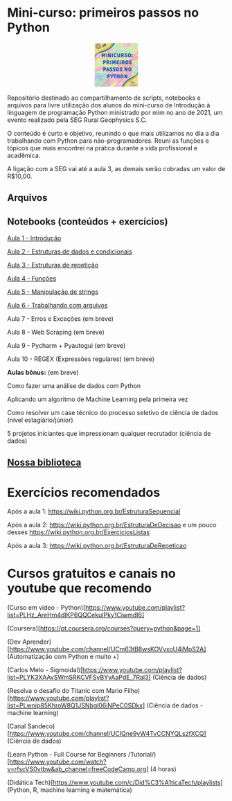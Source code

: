 # Mini-curso: primeiros passos no Python

<p align="center">
  <img src="https://github.com/Patotricks15/Minicurso_Python/blob/main/minucurso.jfif" width="20%" title="hover text">
</p>

Repositório destinado ao compartilhamento de scripts, notebooks e arquivos para livre utilização dos alunos do mini-curso de Introdução à linguagem de programação Python ministrado por mim no ano de 2021, um evento realizado pela SEG Rural Geophysics S.C.

O conteúdo é curto e objetivo, reunindo o que mais utilizamos no dia a dia trabalhando com Python para não-programadores. Reuní as funções e tópicos que mais encontrei na prática durante a vida profissional e acadêmica.

A ligação com a SEG vai até a aula 3, as demais serão cobradas um valor de R$10,00.
## Arquivos


## Notebooks (conteúdos + exercícios)
[Aula 1 - Introdução](https://colab.research.google.com/drive/1mygo9Cb-Fx700CQ2ijreBIQQkXeA7nYZ#scrollTo=HlcezFRGKCDn)

[Aula 2 - Estruturas de dados e condicionais](https://colab.research.google.com/drive/1_2Q8arslQ2LjuM-CeTK1sh5EgHprep6U)

[Aula 3 - Estruturas de repetição](https://colab.research.google.com/drive/1-zFo3Iaiew_JgdnuKsO2MSthEvDlTbs9?usp=sharing)

[Aula 4 - Funções](https://colab.research.google.com/drive/19KS3dzpJdXxWsbdnbs1a5tcWpGH8BcnK#scrollTo=i1M_A-K00CbX)

[Aula 5 - Manipulação de strings](https://colab.research.google.com/drive/1iYnjU5awlqXN49MFAjkeA5QpMlVlaP03#scrollTo=K8tFBzKmFiRx)

[Aula 6 - Trabalhando com arquivos](https://colab.research.google.com/drive/1OSF64xLhHhoWnQH3NKth9POMdzSLaKZ9?usp=sharing)

Aula 7 - Erros e Exceções (em breve)

Aula 8 - Web Scraping (em breve)

Aula 9 - Pycharm + Pyautogui (em breve)

Aula 10 - REGEX (Expressões regulares)  (em breve)

**Aulas bônus:**  (em breve)

Como fazer uma análise de dados com Python

Aplicando um algoritmo de Machine Learning pela primeira vez

Como resolver um case técnico do processo seletivo de ciência de dados (nível estagiário/júnior) 

5 projetos iniciantes que impressionam qualquer recrutador (ciência de dados)


## [Nossa biblioteca](https://github.com/Patotricks15/Minicurso_Python/tree/main/Biblioteca)

# Exercícios recomendados
Após a aula 1: https://wiki.python.org.br/EstruturaSequencial

Após a aula 2: https://wiki.python.org.br/EstruturaDeDecisao e um pouco desses https://wiki.python.org.br/ExerciciosListas

Após a aula 3: https://wiki.python.org.br/EstruturaDeRepeticao


# Cursos gratuitos e canais no youtube que recomendo
(Curso em vídeo - Python)[https://www.youtube.com/playlist?list=PLHz_AreHm4dlKP6QQCekuIPky1CiwmdI6]

(Coursera)[https://pt.coursera.org/courses?query=python&page=1]

(Dev Aprender)[https://www.youtube.com/channel/UCm63tB8wsKOVvxoU4iMpS2A] (Automatização com Python e muito +)

(Carlos Melo - Sigmoidal)[https://www.youtube.com/playlist?list=PLYK3XAAvSWmSRKCVFSyBYyAaPdE_7Ral3] (Ciência de dados)

(Resolva o desafio do Titanic com Mario Filho)[https://www.youtube.com/playlist?list=PLwnip85KhroW8Q1JSNbgl06iNPeC0SDkx] (Ciência de dados - machine learning)

(Canal Sandeco)[https://www.youtube.com/channel/UCIQne9yW4TvCCNYQLszfXCQ] (Ciência de dados)

(Learn Python - Full Course for Beginners /Tutorial/)[https://www.youtube.com/watch?v=rfscVS0vtbw&ab_channel=freeCodeCamp.org] (4 horas)

(Didática Tech)[https://www.youtube.com/c/Did%C3%A1ticaTech/playlists] (Python, R, machine learning e matemática)
